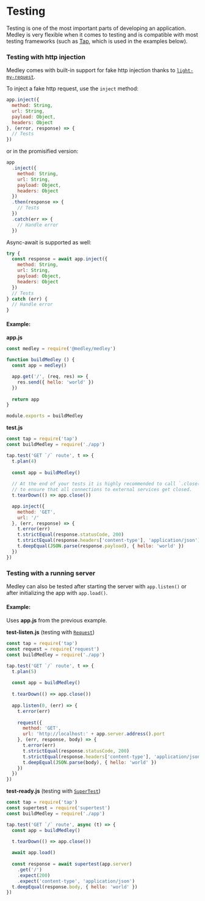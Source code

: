 # Testing
Testing is one of the most important parts of developing an application. Medley is very flexible when it comes to testing and is compatible with most testing frameworks (such as [Tap](https://www.npmjs.com/package/tap), which is used in the examples below).

<a name="inject"></a>
### Testing with http injection
Medley comes with built-in support for fake http injection thanks to [`light-my-request`](https://github.com/fastify/light-my-request).

To inject a fake http request, use the `inject` method:

```js
app.inject({
  method: String,
  url: String,
  payload: Object,
  headers: Object
}, (error, response) => {
  // Tests
})
```

or in the promisified version:

```js
app
  .inject({
    method: String,
    url: String,
    payload: Object,
    headers: Object
  })
  .then(response => {
    // Tests
  })
  .catch(err => {
    // Handle error
  })
```

Async-await is supported as well:

```js
try {
  const response = await app.inject({
    method: String,
    url: String,
    payload: Object,
    headers: Object
  })
  // Tests
} catch (err) {
  // Handle error
}
```

#### Example:

**app.js**
```js
const medley = require('@medley/medley')

function buildMedley () {
  const app = medley()

  app.get('/', (req, res) => {
    res.send({ hello: 'world' })
  })
  
  return app
}

module.exports = buildMedley
```

**test.js**
```js
const tap = require('tap')
const buildMedley = require('./app')

tap.test('GET `/` route', t => {
  t.plan(4)
  
  const app = buildMedley()
  
  // At the end of your tests it is highly recommended to call `.close()`
  // to ensure that all connections to external services get closed.
  t.tearDown(() => app.close())

  app.inject({
    method: 'GET',
    url: '/'
  }, (err, response) => {
    t.error(err)
    t.strictEqual(response.statusCode, 200)
    t.strictEqual(response.headers['content-type'], 'application/json')
    t.deepEqual(JSON.parse(response.payload), { hello: 'world' })
  })
})
```

### Testing with a running server

Medley can also be tested after starting the server with `app.listen()` or
after initializing the app with `app.load()`.

#### Example:

Uses **app.js** from the previous example.

**test-listen.js** (testing with [`Request`](https://www.npmjs.com/package/request))
```js
const tap = require('tap')
const request = require('request')
const buildMedley = require('./app')

tap.test('GET `/` route', t => {
  t.plan(5)
  
  const app = buildMedley()
  
  t.tearDown(() => app.close())
  
  app.listen(0, (err) => {
    t.error(err)
    
    request({
      method: 'GET',
      url: 'http://localhost:' + app.server.address().port
    }, (err, response, body) => {
      t.error(err)
      t.strictEqual(response.statusCode, 200)
      t.strictEqual(response.headers['content-type'], 'application/json')
      t.deepEqual(JSON.parse(body), { hello: 'world' })
    })
  })
})
```

**test-ready.js** (testing with [`SuperTest`](https://www.npmjs.com/package/supertest))
```js
const tap = require('tap')
const supertest = require('supertest')
const buildMedley = require('./app')

tap.test('GET `/` route', async (t) => {
  const app = buildMedley()

  t.tearDown(() => app.close())
  
  await app.load()
  
  const response = await supertest(app.server)
    .get('/')
    .expect(200)
    .expect('content-type', 'application/json')
  t.deepEqual(response.body, { hello: 'world' })
})
```
